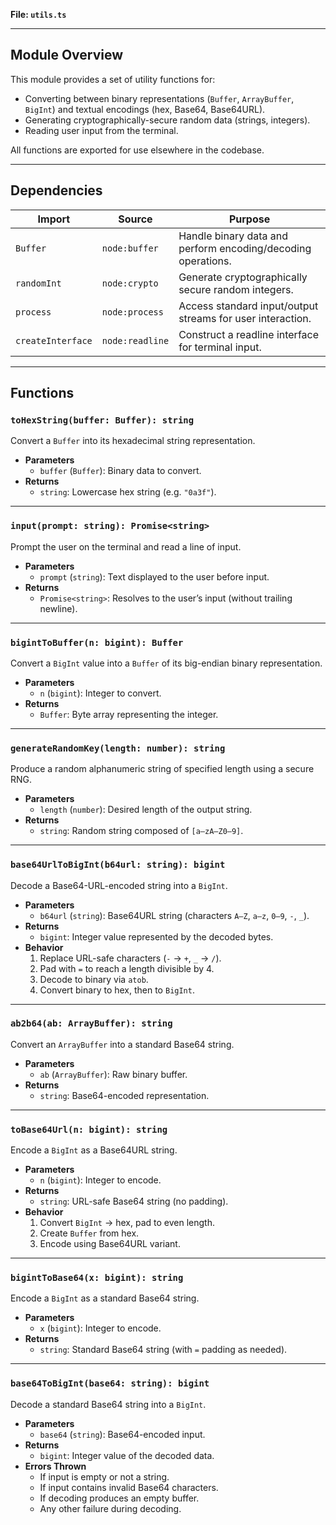 **File: `utils.ts`**

---

## Module Overview

This module provides a set of utility functions for:

- Converting between binary representations (`Buffer`, `ArrayBuffer`, `BigInt`) and textual encodings (hex, Base64, Base64URL).
- Generating cryptographically-secure random data (strings, integers).
- Reading user input from the terminal.

All functions are exported for use elsewhere in the codebase.

---

## Dependencies

| Import            | Source          | Purpose                                                      |
| ----------------- | --------------- | ------------------------------------------------------------ |
| `Buffer`          | `node:buffer`   | Handle binary data and perform encoding/decoding operations. |
| `randomInt`       | `node:crypto`   | Generate cryptographically secure random integers.           |
| `process`         | `node:process`  | Access standard input/output streams for user interaction.   |
| `createInterface` | `node:readline` | Construct a readline interface for terminal input.           |

---

## Functions

### `toHexString(buffer: Buffer): string`

Convert a `Buffer` into its hexadecimal string representation.

- **Parameters**
  - `buffer` (`Buffer`): Binary data to convert.
- **Returns**
  - `string`: Lowercase hex string (e.g. `"0a3f"`).

---

### `input(prompt: string): Promise<string>`

Prompt the user on the terminal and read a line of input.

- **Parameters**
  - `prompt` (`string`): Text displayed to the user before input.
- **Returns**
  - `Promise<string>`: Resolves to the user’s input (without trailing newline).

---

### `bigintToBuffer(n: bigint): Buffer`

Convert a `BigInt` value into a `Buffer` of its big-endian binary representation.

- **Parameters**
  - `n` (`bigint`): Integer to convert.
- **Returns**
  - `Buffer`: Byte array representing the integer.

---

### `generateRandomKey(length: number): string`

Produce a random alphanumeric string of specified length using a secure RNG.

- **Parameters**
  - `length` (`number`): Desired length of the output string.
- **Returns**
  - `string`: Random string composed of `[a–zA–Z0–9]`.

---

### `base64UrlToBigInt(b64url: string): bigint`

Decode a Base64-URL-encoded string into a `BigInt`.

- **Parameters**
  - `b64url` (`string`): Base64URL string (characters `A–Z`, `a–z`, `0–9`, `-`, `_`).
- **Returns**
  - `bigint`: Integer value represented by the decoded bytes.
- **Behavior**
  1. Replace URL-safe characters (`-` → `+`, `_` → `/`).
  2. Pad with `=` to reach a length divisible by 4.
  3. Decode to binary via `atob`.
  4. Convert binary to hex, then to `BigInt`.

---

### `ab2b64(ab: ArrayBuffer): string`

Convert an `ArrayBuffer` into a standard Base64 string.

- **Parameters**
  - `ab` (`ArrayBuffer`): Raw binary buffer.
- **Returns**
  - `string`: Base64-encoded representation.

---

### `toBase64Url(n: bigint): string`

Encode a `BigInt` as a Base64URL string.

- **Parameters**
  - `n` (`bigint`): Integer to encode.
- **Returns**
  - `string`: URL-safe Base64 string (no padding).
- **Behavior**
  1. Convert `BigInt` → hex, pad to even length.
  2. Create `Buffer` from hex.
  3. Encode using Base64URL variant.

---

### `bigintToBase64(x: bigint): string`

Encode a `BigInt` as a standard Base64 string.

- **Parameters**
  - `x` (`bigint`): Integer to encode.
- **Returns**
  - `string`: Standard Base64 string (with `=` padding as needed).

---

### `base64ToBigInt(base64: string): bigint`

Decode a standard Base64 string into a `BigInt`.

- **Parameters**
  - `base64` (`string`): Base64-encoded input.
- **Returns**
  - `bigint`: Integer value of the decoded data.
- **Errors Thrown**
  - If input is empty or not a string.
  - If input contains invalid Base64 characters.
  - If decoding produces an empty buffer.
  - Any other failure during decoding.
